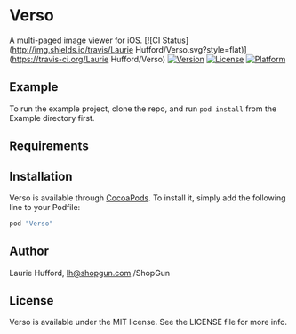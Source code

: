Verso
=========

A multi-paged image viewer for iOS.
[![CI Status](http://img.shields.io/travis/Laurie Hufford/Verso.svg?style=flat)](https://travis-ci.org/Laurie Hufford/Verso)
[![Version](https://img.shields.io/cocoapods/v/Verso.svg?style=flat)](http://cocoapods.org/pods/Verso)
[![License](https://img.shields.io/cocoapods/l/Verso.svg?style=flat)](http://cocoapods.org/pods/Verso)
[![Platform](https://img.shields.io/cocoapods/p/Verso.svg?style=flat)](http://cocoapods.org/pods/Verso)

## Example

To run the example project, clone the repo, and run `pod install` from the Example directory first.

## Requirements

## Installation

Verso is available through [CocoaPods](http://cocoapods.org). To install
it, simply add the following line to your Podfile:

```ruby
pod "Verso"
```

## Author

Laurie Hufford, lh@shopgun.com /ShopGun

## License

Verso is available under the MIT license. See the LICENSE file for more info.
